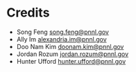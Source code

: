 # Credits
* Song Feng <song.feng@pnnl.gov>
* Ally Im <alexandria.im@pnnl.gov>
* Doo Nam Kim <doonam.kim@pnnl.gov>
* Jordan Rozum <jordan.rozum@pnnl.gov>
* Hunter Ufford <hunter.ufford@pnnl.gov>
